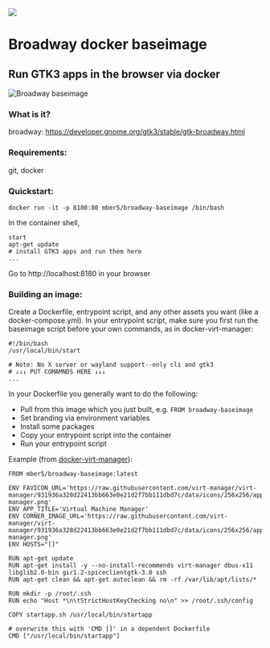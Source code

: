 ![](https://github.com/m-bers/broadway-baseimage/workflows/docker%20build/badge.svg)
# Broadway docker baseimage
## Run GTK3 apps in the browser via docker
![Broadway baseimage](broadway-baseimage.png)

### What is it? 
broadway: https://developer.gnome.org/gtk3/stable/gtk-broadway.html


### Requirements:
git, docker



### Quickstart: 

    docker run -it -p 8180:80 mber5/broadway-baseimage /bin/bash

In the container shell, 

    start
    apt-get update
    # install GTK3 apps and run them here
    ...

Go to http://localhost:8180 in your browser

### Building an image:

Create a Dockerfile, entrypoint script, and any other assets you want (like a docker-compose.yml). In your entrypoint script, make sure you first run the baseimage script before your own commands, as in docker-virt-manager:

    #!/bin/bash
    /usr/local/bin/start

    # Note: No X server or wayland support--only cli and gtk3
    # ↓↓↓ PUT COMAMNDS HERE ↓↓↓
    ...

In your Dockerfile you generally want to do the following:
* Pull from this image which you just built, e.g. `FROM broadway-baseimage`
* Set branding via environment variables
* Install some packages
* Copy your entrypoint script into the container
* Run your entrypoint script

Example (from [docker-virt-manager](https://github.com/m-bers/docker-virt-manager)):

    FROM mber5/broadway-baseimage:latest

    ENV FAVICON_URL='https://raw.githubusercontent.com/virt-manager/virt-manager/931936a328d22413bb663e0e21d2f7bb111dbd7c/data/icons/256x256/apps/virt-manager.png'
    ENV APP_TITLE='Virtual Machine Manager'
    ENV CORNER_IMAGE_URL='https://raw.githubusercontent.com/virt-manager/virt-manager/931936a328d22413bb663e0e21d2f7bb111dbd7c/data/icons/256x256/apps/virt-manager.png'
    ENV HOSTS="[]"

    RUN apt-get update
    RUN apt-get install -y --no-install-recommends virt-manager dbus-x11 libglib2.0-bin gir1.2-spiceclientgtk-3.0 ssh 
    RUN apt-get clean && apt-get autoclean && rm -rf /var/lib/apt/lists/*

    RUN mkdir -p /root/.ssh
    RUN echo "Host *\n\tStrictHostKeyChecking no\n" >> /root/.ssh/config

    COPY startapp.sh /usr/local/bin/startapp

    # overwrite this with 'CMD []' in a dependent Dockerfile
    CMD ["/usr/local/bin/startapp"]



